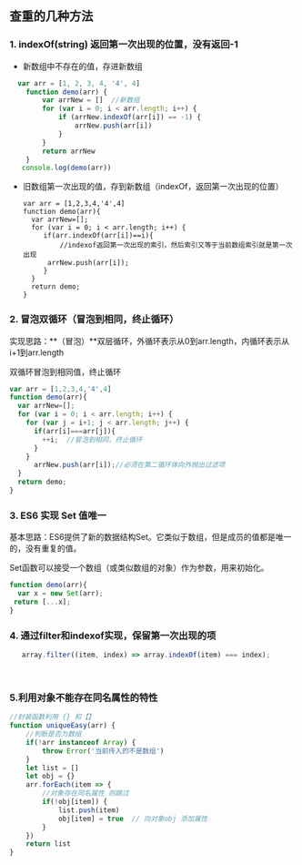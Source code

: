 ## 查重的几种方法
### 1. indexOf(string)   返回**第一次**出现的位置，没有返回-1 

   - 新数组中不存在的值，存进新数组

   ```js
     var arr = [1, 2, 3, 4, '4', 4]
       function demo(arr) {
           var arrNew = []  //新数组
           for (var i = 0; i < arr.length; i++) {
               if (arrNew.indexOf(arr[i]) == -1) {
                   arrNew.push(arr[i])
               }
           }
           return arrNew
       }
      console.log(demo(arr)) 
   ```

   - 旧数组第一次出现的值，存到新数组（indexOf，返回第一次出现的位置）

     ```JS
     var arr = [1,2,3,4,'4',4]
     function demo(arr){
       var arrNew=[];
       for (var i = 0; i < arr.length; i++) {
          if(arr.indexOf(arr[i])==i){
              //indexof返回第一次出现的索引，然后索引又等于当前数组索引就是第一次出现
           arrNew.push(arr[i]);
          }
       }
       return demo;
     }
     ```


### 2. 冒泡双循环（冒泡到相同，终止循环）

   实现思路：**（冒泡）**双层循环，外循环表示从0到arr.length，内循环表示从i+1到arr.length

   双循环冒泡到相同值，终止循环

   ```js
   var arr = [1,2,3,4,'4',4]
   function demo(arr){
     var arrNew=[];
     for (var i = 0; i < arr.length; i++) {
       for (var j = i+1; j < arr.length; j++) {
         if(arr[i]===arr[j]){
           ++i;  //冒泡到相同，终止循环
         }
       }
         arrNew.push(arr[i]);//必须在第二循环体向外抛出过滤项
     }
     return demo;
   }
   ```


### 3. ES6 实现  Set 值唯一

   基本思路：ES6提供了新的数据结构Set。它类似于数组，但是成员的值都是唯一的，没有重复的值。

   Set函数可以接受一个数组（或类似数组的对象）作为参数，用来初始化。

   ```js
   function demo(arr){
     var x = new Set(arr);
    return [...x];
   }
   ```

  ### 4. 通过filter和indexof实现，保留第一次出现的项

   ```javascript
      array.filter((item, index) => array.indexOf(item) === index);
   ```

   ​     



### 5.利用对象不能存在同名属性的特性

   ```js
   //封装函数利用 {} 和【】
   function uniqueEasy(arr) {
       //判断是否为数组
       if(!arr instanceof Array) {
           throw Error('当前传入的不是数组')
       }
       let list = []
       let obj = {}
       arr.forEach(item => {
           //对象存在同名属性 则跳过
           if(!obj[item]) {
               list.push(item)
               obj[item] = true  // 向对象obj 添加属性
           }
       })
       return list
   }
   ```

   


